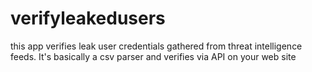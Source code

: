 # verifyleakedusers
this app verifies leak user credentials gathered from threat intelligence feeds. It's basically a csv parser and verifies via API on your web site
